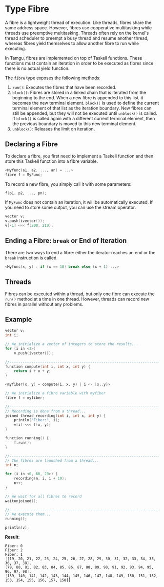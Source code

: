 # Type Fibre

A fibre is a lightweight thread of execution. Like threads, fibres share the same address space. However, fibres use cooperative multitasking while threads use preemptive multitasking. Threads often rely on the kernel's thread scheduler to preempt a busy thread and resume another thread, whereas fibres yield themselves to allow another fibre to run while executing.

In Tamgu, fibres are implemented on top of Taskell functions. These functions must contain an iteration in order to be executed as fibres since there is no actual yield function.

The `fibre` type exposes the following methods:

1. `run()`: Executes the fibres that have been recorded.
2. `block()`: Fibres are stored in a linked chain that is iterated from the beginning to the end. When a new fibre is appended to this list, it becomes the new terminal element. `block()` is used to define the current terminal element of that list as the iteration boundary. New fibres can still be appended, but they will not be executed until `unblock()` is called. If `block()` is called again with a different current terminal element, then the previous boundary is moved to this new terminal element.
3. `unblock()`: Releases the limit on iteration.

## Declaring a Fibre

To declare a fibre, you first need to implement a Taskell function and then store this Taskell function into a fibre variable.

```cpp
<Myfunc(a1, a2, ..., an) = ...>
fibre f = MyFunc;
```

To record a new fibre, you simply call it with some parameters:

```cpp
f(p1, p2, ..., pn);
```

If `MyFunc` does not contain an iteration, it will be automatically executed. If you need to store some output, you can use the stream operator.

```cpp
vector v;
v.push(ivector());
v[-1] <<< f(200, 210);
```

## Ending a Fibre: `break` or End of Iteration

There are two ways to end a fibre: either the iterator reaches an end or the `break` instruction is called.

```cpp
<Myfunc(x, y) : if (x == 10) break else (x + 1) ...>
```

## Threads

Fibres can be executed within a thread, but only one fibre can execute the `run()` method at a time in one thread. However, threads can record new fibres in parallel without any problems.

## Example

```cpp
vector v;
int i;

// We initialize a vector of integers to store the results...
for (i in <3>)
    v.push(ivector());

//-----------------------------------------------------------------------
function compute(int i, int x, int y) {
    return i + x + y;
}

<myfiber(x, y) = compute(i, x, y) | i <- [x..y]>

// We initialize a fibre variable with myfiber
fibre f = myfiber;

//-----------------------------------------------------------------------
// Recording is done from a thread...
joined thread recording(int i, int x, int y) {
    println("Fiber:", i);
    v[i] <<< f(x, y);
}

function running() {
    f.run();
}

//-----------------------------------------------------------------------
// The fibres are launched from a thread...
int n;

for (i in <0, 60, 20>) {
    recording(n, i, i + 19);
    n++;
}

// We wait for all fibres to record
waitonjoined();

//-----------------------------------------------------------------------
// We execute them...
running();

println(v);
```

**Result:**

```
Fiber: 0
Fiber: 2
Fiber: 1
[[19, 20, 21, 22, 23, 24, 25, 26, 27, 28, 29, 30, 31, 32, 33, 34, 35, 36, 37, 38],
[79, 80, 81, 82, 83, 84, 85, 86, 87, 88, 89, 90, 91, 92, 93, 94, 95, 96, 97, 98],
[139, 140, 141, 142, 143, 144, 145, 146, 147, 148, 149, 150, 151, 152, 153, 154, 155, 156, 157, 158]]
```